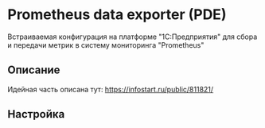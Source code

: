 # Prometheus data exporter (PDE)

Встраиваемая конфигурация на платформе "1С:Предприятия" для сбора и передачи метрик в систему мониторинга "Prometheus"

## Описание

Идейная часть описана тут:
<https://infostart.ru/public/811821/>

## Настройка
